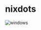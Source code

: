 # nixdots
![windows](https://github.com/user-attachments/assets/30e65d4b-9b3e-4330-af21-6386a1ed0fa1)
